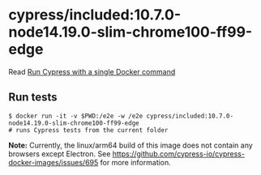 <!--
WARNING: this file was autogenerated by generate-included-image.js using

    npm run add:included -- 10.7.0 cypress/browsers:node14.19.0-slim-chrome100-ff99-edge
-->

# cypress/included:10.7.0-node14.19.0-slim-chrome100-ff99-edge

Read [Run Cypress with a single Docker command][blog post url]

## Run tests

```shell
$ docker run -it -v $PWD:/e2e -w /e2e cypress/included:10.7.0-node14.19.0-slim-chrome100-ff99-edge
# runs Cypress tests from the current folder
```

**Note:** Currently, the linux/arm64 build of this image does not contain any browsers except Electron. See https://github.com/cypress-io/cypress-docker-images/issues/695 for more information.

[blog post url]: https://www.cypress.io/blog/2019/05/02/run-cypress-with-a-single-docker-command/
